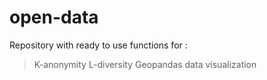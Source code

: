 # open-data
Repository with ready to use functions for :
> K-anonymity
> L-diversity
> Geopandas data visualization
